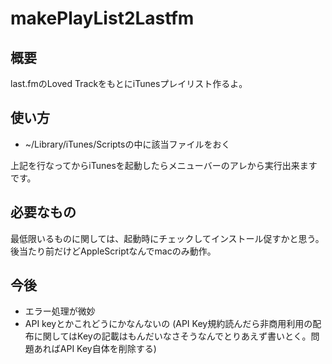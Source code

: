 # makePlayList2Lastfm

## 概要
last.fmのLoved TrackをもとにiTunesプレイリスト作るよ。

## 使い方
- ~/Library/iTunes/Scriptsの中に該当ファイルをおく

上記を行なってからiTunesを起動したらメニューバーのアレから実行出来ますです。

## 必要なもの
最低限いるものに関しては、起動時にチェックしてインストール促すかと思う。
後当たり前だけどAppleScriptなんでmacのみ動作。

## 今後
- エラー処理が微妙
- API keyとかこれどうにかなんないの
  (API Key規約読んだら非商用利用の配布に関してはKeyの記載はもんだいなさそうなんでとりあえず書いとく。問題あればAPI Key自体を削除する)
